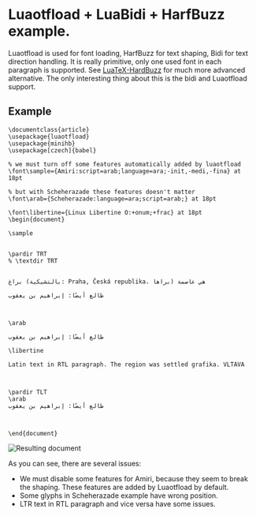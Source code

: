 # Luaotfload + LuaBidi + HarfBuzz example. 

Luaotfload is used for font loading,
HarfBuzz for text shaping, Bidi for text direction handling. It is really
primitive, only one used font in each paragraph is
supported. See [LuaTeX-HardBuzz](https://github.com/tatzetwerk/luatex-harfbuzz)
for much more advanced alternative. The only interesting thing about this is the bidi
and Luaotfload support.

## Example


    \documentclass{article}
    \usepackage{luaotfload}
    \usepackage{minihb}
    \usepackage[czech]{babel}
    
    % we must turn off some features automatically added by luaotfload
    \font\sample={Amiri:script=arab;language=ara;-init,-medi,-fina} at 18pt
    
    % but with Scheherazade these features doesn't matter
    \font\arab={Scheherazade:language=ara;script=arab;} at 18pt
    
    \font\libertine={Linux Libertine O:+onum;+frac} at 18pt
    \begin{document}
    
    \sample
    
    
    \pardir TRT
    % \textdir TRT
    
    
    براغ (بالتشيكية: Praha, Česká republika، براها) هي عاصمة 
    
    طالع أيضًا: إبراهيم بن يعقوب
    
    
    
    \arab
    
    طالع أيضًا: إبراهيم بن يعقوب
    
    \libertine
    
    Latin text in RTL paragraph. The region was settled grafika. VLTAVA
    
    
    
    \pardir TLT
    \arab
    طالع أيضًا: إبراهيم بن يعقوب
    
    
    
    \end{document}


    
![Resulting document](http://i.imgur.com/rMQnfb8.png)

As you can see, there are several issues:

- We must disable some features for Amiri, because they seem to break the shaping. These features are added by Luaotfload by default.
- Some glyphs in Scheherazade example have wrong position.
- LTR text in RTL paragraph and vice versa have some issues.
